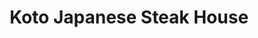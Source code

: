 ---
layout: place
title: "Koto Japanese Steak House"
permalink: /florida/tampa/koto-japanese-steak-house.html
stateAbbr: FL
stateName: Florida
cityName: Tampa
place_id: ChIJo-6FVmTDwogRzG0bqGGIbrQ
photos:
  - name: >-
      places/ChIJo-6FVmTDwogRzG0bqGGIbrQ/photos/AUy1YQ3a1dsdwJBA9S2RTNQTVNOgI0qqiFXouPBbis_sbI-GJDsM9pPiRPMjRYbadSLbxFKdUYztfhaIhDwPCLQ-GBqWtt-Pn9MDqghQSDKj_MMi3yDVsbvS4hPht_QH55JtjQFyfHx8pHvDpCIc8Vhxj1GAR9nD0Tiv-BZzsn392I4FD6tFY3VCCncfY6gRywYSlsXOz8DaLcOwk7KhX19ULY4G2t-753X9EKePgsw1CYdeXSahZjDujSBHIXklZVoR9qWlZ4vfhzP5IooPjOO6yhhG9NK7mC33Mu6nUFaYWX4dDOlCLJCcuzUF1AegI6X6ANO7UNYK2sb1GvzvS-M9wWtGeMgzj3LI_zVkPk--ICkC8r9EJc23RmKOXpHSH2NZrUkfIQ-dHeFFJgfXNij2Wyyk6oKzTrXXf4EIZDsF9fMvujls
    widthPx: 3024
    heightPx: 4032
    authorAttributions:
      - displayName: Manuel August
        uri: https://maps.google.com/maps/contrib/115198643476092551159
        photoUri: >-
          https://lh3.googleusercontent.com/a-/ALV-UjVCMmr24cmvI9_S-LFcna5qBr_gaPb6eNtPP8mU5bP-VFND5ysMGQ=s100-p-k-no-mo
    flagContentUri: >-
      https://www.google.com/local/imagery/report/?cb_client=maps_api_places.places_api&image_key=!1e10!2sCIHM0ogKEICAgID47IPaxAE&hl=en-US
    googleMapsUri: >-
      https://www.google.com/maps/place//data=!3m4!1e2!3m2!1sCIHM0ogKEICAgID47IPaxAE!2e10!4m2!3m1!1s0x88c2c3645685eea3:0xb46e8861a81b6dcc
  - name: >-
      places/ChIJo-6FVmTDwogRzG0bqGGIbrQ/photos/AUy1YQ3dMSlzr5IoP3n3hyftuJU1wj4_9VRh2MBcGR4knb6lhmfiqpn0efm72ofsaM2rqb1X0G4XeD_vrXJqqmJTuJS8gn6ezC_On35QLNzVe3YDsrlv2nOboS_5LeiwhkB3_Ts5YFiJtIbGo-BYszJcUJjfADDh_DtNcuccYucrCadEh68HTrhjCpc8j8-XxeKGBr8ot_NNI8gd4YcAKAw41HH_uduR_BkdWL4Dduma010hDxayTbHnoPQNYMAFu71alM32imXPRALJjEczIoMAPvweajxysTa-e-jzYBGT3r4FFnQWDVXfkKLbjY_KZkRRQTGXtRh3RD5GXJaFm2UKLDITkcu99QTC96NqYvnW7cZVPGgXKqB-Py84Ahf8xJt5tzhnTvEmD2nwq66MmHFFZlfYNIDTlu73igFMaCyFo_CaZKrQ6oEWG_ulj2jDMDNZ
    widthPx: 4032
    heightPx: 2268
    authorAttributions:
      - displayName: Cinzia Ianniciello Anderson
        uri: https://maps.google.com/maps/contrib/103439389588330405214
        photoUri: >-
          https://lh3.googleusercontent.com/a/ACg8ocL23VWoj6TX2FrFy_LvBAjBrezyv9MQsT6BGsCyeWguHYYxS80i=s100-p-k-no-mo
    flagContentUri: >-
      https://www.google.com/local/imagery/report/?cb_client=maps_api_places.places_api&image_key=!1e10!2sCIABIhADyc5Uqx5EBWfOPzoADXo7&hl=en-US
    googleMapsUri: >-
      https://www.google.com/maps/place//data=!3m4!1e2!3m2!1sCIABIhADyc5Uqx5EBWfOPzoADXo7!2e10!4m2!3m1!1s0x88c2c3645685eea3:0xb46e8861a81b6dcc
  - name: >-
      places/ChIJo-6FVmTDwogRzG0bqGGIbrQ/photos/AUy1YQ0R6gPYuEPmLd8M3DiP1dzioYx_GCWOdy3CAr7TpBlOhzoLnaSkug2RcSY1-koXtUOnT8HsoWgk0WSwW267syIoifoiMZXP0w3c9CYikUSGom5xV-Jm-2wT8DYsx0WL7hlXKuo3DOnj6VPmE7EhKkrTfCARiSrbOmtArU0CF6xmNAcJD2r_q_G5hunFWS_6gAfY6FW2McrGLvNKwwEYYZe8dPxLTTCZWKbWGCDCbdFcSN082m2W9IlT9KOrznNokbTGKeyEA9AuEcsJ_eQTNgd8fhweAKC26-1F4atbDMSh3cRzllHwmlB9EIUGw0N1MX7AFY4efyR_e_tOq6E-03HoPE5-4pB4EG91lnbG_KAZSdA1V9yTMcqzvT5G2Be9xhl5k8iqqmCkkfH854TMM8YcrTmgrz5Cqje8-wJTp_A6F5Cb
    widthPx: 2180
    heightPx: 1634
    authorAttributions:
      - displayName: Nicole P
        uri: https://maps.google.com/maps/contrib/114599313825609954079
        photoUri: >-
          https://lh3.googleusercontent.com/a/ACg8ocLIasZ2dt1mT9il4hyoUrB66siAnJjK1T3rEncG25yS0N3fFA=s100-p-k-no-mo
    flagContentUri: >-
      https://www.google.com/local/imagery/report/?cb_client=maps_api_places.places_api&image_key=!1e10!2sCIHM0ogKEICAgICehozhjgE&hl=en-US
    googleMapsUri: >-
      https://www.google.com/maps/place//data=!3m4!1e2!3m2!1sCIHM0ogKEICAgICehozhjgE!2e10!4m2!3m1!1s0x88c2c3645685eea3:0xb46e8861a81b6dcc
  - name: >-
      places/ChIJo-6FVmTDwogRzG0bqGGIbrQ/photos/AUy1YQ0uHT_AGmc-CY5cHlVcP_sZzDVsQ-U4oC6H7i-9yZXupuFKoOOd0n_bwxa8DKj8ygE6q9xNbwI_LcM9YTH0ll0m679xPlBhiBhV9MJpzdxJL-XKD0qhH_MlDcw2Zobts6mDhKZBJaDUklrJGniK1HRhgzXSEqkujLSsOU4IcBed9R7VVQ09UfU6uVlrCypEKI9TfyXUlD1blXIniwDU7frFy2UEMVypzv_oLL0Ymv4HJdAFju9-qcvJJPGQb1EAmjT8fgqFVmLo7i2QHzAsBhRbmmS3eMepoyEq9xcluqOpVeVS28u4bjMlO9EoCx2NIxMdoRUGZA6RLWl0-cmiVi9Lo9ejEoiXgyrA60V0qWEYKEjqcbUqS95Dq0Ktf3fDhOjsOaEf2PPN-8gs0apKFU0nx2yQvJtfsZ1qLC2qAVWLMA
    widthPx: 3024
    heightPx: 4032
    authorAttributions:
      - displayName: Ramón Vázquez
        uri: https://maps.google.com/maps/contrib/117623124665365438372
        photoUri: >-
          https://lh3.googleusercontent.com/a-/ALV-UjVIE1ptTch1Jvd4VScVqJT_SLT2ULcDoCJDXnmSAujMZIugY9KLWg=s100-p-k-no-mo
    flagContentUri: >-
      https://www.google.com/local/imagery/report/?cb_client=maps_api_places.places_api&image_key=!1e10!2sCIHM0ogKEICAgIDX5oreBw&hl=en-US
    googleMapsUri: >-
      https://www.google.com/maps/place//data=!3m4!1e2!3m2!1sCIHM0ogKEICAgIDX5oreBw!2e10!4m2!3m1!1s0x88c2c3645685eea3:0xb46e8861a81b6dcc
  - name: >-
      places/ChIJo-6FVmTDwogRzG0bqGGIbrQ/photos/AUy1YQ0wYE36Zg-D23ptVO7FfGz1v7dOSv1Y3x8nAtwM0A1iY2J1XjwFZHEV72QBe544DWj5XDbBo9M3m9Lf_eUzf1OyBDEJJ4QfOcXWqAkUr0H4W4nQcNheqBYK3bvanMZJgvIalpxUm5iaLWove7UBNID0ZjhitdERneHYGypOZ9qLlDlATuecOphlzGbc3LU5PG8mwXnUCoRGEbGY-vpueQTjmiEaHpnLviB3BSYnh3gq7WvmCjhkLo747xIeoUWH017MPSAFalXFnMFdXUZ5zEL6YBxs4KIgcxqhnpuipIzjd83_XekqZ_EYLqRzRNKpB2YJzwvyG3ReD6jXi3nfeVagDRm651EbwWrsmucWGH6Mx-csi2zV36asufW9eGjjPsw1U7ikpYgXjpaL_RsMq7gbcfz1Twby0T0QtueEdE9zV9_S
    widthPx: 3072
    heightPx: 4080
    authorAttributions:
      - displayName: Glenda Stuart Maya
        uri: https://maps.google.com/maps/contrib/115706704141007920904
        photoUri: >-
          https://lh3.googleusercontent.com/a/ACg8ocLvTs0Pe8yW_znWITcdJ_afSwZpOP7-uCYVyvs67p-uHrmw8Q=s100-p-k-no-mo
    flagContentUri: >-
      https://www.google.com/local/imagery/report/?cb_client=maps_api_places.places_api&image_key=!1e10!2sCIHM0ogKEICAgICHzNuluQE&hl=en-US
    googleMapsUri: >-
      https://www.google.com/maps/place//data=!3m4!1e2!3m2!1sCIHM0ogKEICAgICHzNuluQE!2e10!4m2!3m1!1s0x88c2c3645685eea3:0xb46e8861a81b6dcc
  - name: >-
      places/ChIJo-6FVmTDwogRzG0bqGGIbrQ/photos/AUy1YQ2m5ytiRBN4hQdqtbCu1yndxS9zJaCBBZXcgCkxKfBtcJhpPDoQSnJAPIunUOIcb3Y39LrjVJVbQ7Dyz-c1caA50f0ooS8XY4eCqad9nkR0iH5_PC6O8Fyk74VOvo5uK9ve3moQfWXUFFJEDcBTK2mcKjfmjlFEylnnN4V1o-4bmFANaWKNz3XXfUQpGJsBM6Yt_A2p8Eo5uCWLAG1zTn-FviEsCMc8MRyEdbFegJLjXAj_InNWZMlOqKCp4caXDDvIOKqPVQcRmqREjJDxSHbYD_-8R76qxVh893LfcMs1oxbXZ665DlF5rYzeKIMvXxPIF7yZ-IUm9bYstDqHokigpHF-H8_YPQhypnEnWaNMZs5CZN8QDlKdWu8b5o5GgiKJXKrIzIEMlixIRh4v30lCRNNPLP54QoNm9AP-OalOwFSW
    widthPx: 4624
    heightPx: 3468
    authorAttributions:
      - displayName: Melissa Brittain Wood
        uri: https://maps.google.com/maps/contrib/103259681981191475090
        photoUri: >-
          https://lh3.googleusercontent.com/a-/ALV-UjUoMVIo48EbQdXcB7700x4VhV5x-j5Hv9vWOPgfmHaUAdgcjQNv=s100-p-k-no-mo
    flagContentUri: >-
      https://www.google.com/local/imagery/report/?cb_client=maps_api_places.places_api&image_key=!1e10!2sCIHM0ogKEICAgICZ9-j7wwE&hl=en-US
    googleMapsUri: >-
      https://www.google.com/maps/place//data=!3m4!1e2!3m2!1sCIHM0ogKEICAgICZ9-j7wwE!2e10!4m2!3m1!1s0x88c2c3645685eea3:0xb46e8861a81b6dcc
  - name: >-
      places/ChIJo-6FVmTDwogRzG0bqGGIbrQ/photos/AUy1YQ1wIWo60-bHt7ldEgrvH92BcO4XQ_dj2WOzNpkffNX4aSUMyfl0RBuhsPM1wxiq5_pYAXyuDEdA7Sjq1npiWDi7RNRgg58oGraeTbV8wnnmLeiFvjbr06lmHrALHaGz4eDO4VrJrR8hj9bwX7uqZ809S1Nz69MLnF1zL_xA7aIURJeKdSDrP_GJZ0gNs3_R_gNyGS8tJxKStOnT1b0jFM1eslBB72jwqNUkSAxXBtsrRS53pi9fFXnVFWku39GcXQTWthM2iQ4Di6meh26ZIk079mIHI7gGyXasmcYEVVsDz1FU3yzdt15zjt_phrujqS7lnFsXUVTzTSvh3d-ApThhvm-mEHUJopn4djSudH9NnANklN0nP6Ady-b1A-eJliK9WYiSR9rOad5KIudGaDm9xZV4w9iBQsjJ2ALIph4KcA
    widthPx: 3600
    heightPx: 4800
    authorAttributions:
      - displayName: Joseph Curcio
        uri: https://maps.google.com/maps/contrib/111080083902976370785
        photoUri: >-
          https://lh3.googleusercontent.com/a/ACg8ocIwnsVdu-OpbARET_QZLZ8MB_r-21D-lkTiRSEklaXWGJMZ1w=s100-p-k-no-mo
    flagContentUri: >-
      https://www.google.com/local/imagery/report/?cb_client=maps_api_places.places_api&image_key=!1e10!2sCIHM0ogKEICAgMCg7ZmvYQ&hl=en-US
    googleMapsUri: >-
      https://www.google.com/maps/place//data=!3m4!1e2!3m2!1sCIHM0ogKEICAgMCg7ZmvYQ!2e10!4m2!3m1!1s0x88c2c3645685eea3:0xb46e8861a81b6dcc
  - name: >-
      places/ChIJo-6FVmTDwogRzG0bqGGIbrQ/photos/AUy1YQ0xfXx9VD20NVqZKVHcy8TreImnm9i2X4Kp6hm5XuG_79PidCLb-N5yZe06u2R-lESpVJeC1u5Vlc4n7ddA1luwQ4jD0zccp5N35Aa-Mm23e4yqi8yEo11_YvfiocyzACgyyNgOzBef5L6lMtZbrmvZ_lIroCtvLuAsVEe790uOvlR27YPxP0U4JZnI5N0m9yYmGRAf3WJiHqo55wI3rhftOGWJNR9665NBzWpXcdnqDSRfm8jx4R9b7B6OKC1_1GJgv1XeqTmTPm0VlXhOMUOeNltG-uZI4DRLJdvhlwGhOUvO7NiRY6VHhQKAPD_ZZMjgQlJcz5OTUNC3lApr93xXYTTz8U9nnVgENqdT_YtNMEg3TCnf4BVosk6qA8-8m0h0fkASkq-rIF9i1AZEYiL4SdAo9pemf1RwZpW16QtXSwU
    widthPx: 4000
    heightPx: 3000
    authorAttributions:
      - displayName: Victoria Dunn
        uri: https://maps.google.com/maps/contrib/110950469605622045638
        photoUri: >-
          https://lh3.googleusercontent.com/a-/ALV-UjVl7T-0FF7FYOH4G17okTcv7d2dD2R6wSXOjVei84fvJjxyh7ao=s100-p-k-no-mo
    flagContentUri: >-
      https://www.google.com/local/imagery/report/?cb_client=maps_api_places.places_api&image_key=!1e10!2sCIHM0ogKEICAgICb9pK-5AE&hl=en-US
    googleMapsUri: >-
      https://www.google.com/maps/place//data=!3m4!1e2!3m2!1sCIHM0ogKEICAgICb9pK-5AE!2e10!4m2!3m1!1s0x88c2c3645685eea3:0xb46e8861a81b6dcc
  - name: >-
      places/ChIJo-6FVmTDwogRzG0bqGGIbrQ/photos/AUy1YQ2XYEPnMEp_cyf9H3Mgp1Q10uH1p6NWMDVys1hXX0ZN5F7wJku7Ekoi7pNRfbarGL6KM-REKVXNtEceyGe4TgTfShLsGZRB1-N4PdZ8ftRbIFRyBZdFpH9iT2eNbElazLBcEKd-kmlocQxo_jYD8iBISrMAUD5UvIS_qZbDJ3FPOJes_cbjwmy-KOcH80zRDL_LU00w4uCoeojVRTAmhcbi0AedWEU4Pk3dfwyhHtMQNvKkbvdakyKr2NkywKAZon9iR1hHvUmqAIwABB0CqtoBIVextyM5o5jnVB52pZ2mwqkS7DgWcT2ANhikxjksejcfSUUxxdhLG4GgaHZiBYQg_d54HkEoJ7dGf6NFoxOOIZiPR5fhNDopEPC1-Dy6kheU3kw7aEp_uI3zpz2XZwQ_oiVYsJdERNeuUFqcXs6dKQ
    widthPx: 4032
    heightPx: 3024
    authorAttributions:
      - displayName: James Faurote
        uri: https://maps.google.com/maps/contrib/109677812634160210064
        photoUri: >-
          https://lh3.googleusercontent.com/a-/ALV-UjVyHh0ZEXeCrQbLbJtek9iMD5_ywFqXmOzRWxCElHu72Wwz6IQsRg=s100-p-k-no-mo
    flagContentUri: >-
      https://www.google.com/local/imagery/report/?cb_client=maps_api_places.places_api&image_key=!1e10!2sCIHM0ogKEICAgICcjOeLdw&hl=en-US
    googleMapsUri: >-
      https://www.google.com/maps/place//data=!3m4!1e2!3m2!1sCIHM0ogKEICAgICcjOeLdw!2e10!4m2!3m1!1s0x88c2c3645685eea3:0xb46e8861a81b6dcc
  - name: >-
      places/ChIJo-6FVmTDwogRzG0bqGGIbrQ/photos/AUy1YQ3_UinG90KNxXqAibT0fjb0Ft6sx8JZbuHHIp3dt6-CvAcu4OK9QsfiacCkJFw_Gz_DZyWEncqA6kVmT_vmT5sTRhPYf50Cg1oH8ME9rycHL6zRwX4_6P_XE-g8T81vxnQS0NqZS6hHkfuOiCxm2JXNsdtMBKx7RaQSc4C4dsyuhqFZVphdm7whXzxoS6OPfZ-M41MCKWJ-_GxOWndRdQcCffDczo73_JcYBtdeXJaofQoWHNdl176mduRquhleLuuswX8JzTxa_PdMiU_vNDVr9joBP1KTT7ohVstTN2fFPIoiecldlNsl2rPBR0z0m7KEsol6BhWTbUHoFa7m2s03wZvTQh1_0Sxskxe6qpHicxuzmcXzeQwNSwxt3heDaDguRr9JAd2KW3moPAxKQ_hgGgl-rYwyzhjKIeUq7DPM6v6E
    widthPx: 3024
    heightPx: 4032
    authorAttributions:
      - displayName: Ramón Vázquez
        uri: https://maps.google.com/maps/contrib/117623124665365438372
        photoUri: >-
          https://lh3.googleusercontent.com/a-/ALV-UjVIE1ptTch1Jvd4VScVqJT_SLT2ULcDoCJDXnmSAujMZIugY9KLWg=s100-p-k-no-mo
    flagContentUri: >-
      https://www.google.com/local/imagery/report/?cb_client=maps_api_places.places_api&image_key=!1e10!2sCIHM0ogKEICAgIDX5orehwE&hl=en-US
    googleMapsUri: >-
      https://www.google.com/maps/place//data=!3m4!1e2!3m2!1sCIHM0ogKEICAgIDX5orehwE!2e10!4m2!3m1!1s0x88c2c3645685eea3:0xb46e8861a81b6dcc
address: '533 S Howard Ave #4, Tampa, FL 33606, USA'
street: '533 S Howard Ave #4'
city: Tampa
state: FL
zip: '33606'
country: USA
neighborhood: Hyde Park
latitude: '27.939234'
longitude: '-82.483342'
accessibility_options:
  wheelchairAccessibleParking: true
  wheelchairAccessibleEntrance: true
  wheelchairAccessibleRestroom: true
  wheelchairAccessibleSeating: true
business_status: OPERATIONAL
name: Koto Japanese Steak House
google_maps_links:
  directionsUri: >-
    https://www.google.com/maps/dir//''/data=!4m7!4m6!1m1!4e2!1m2!1m1!1s0x88c2c3645685eea3:0xb46e8861a81b6dcc!3e0
  placeUri: https://maps.google.com/?cid=13001479127278775756
  writeAReviewUri: >-
    https://www.google.com/maps/place//data=!4m3!3m2!1s0x88c2c3645685eea3:0xb46e8861a81b6dcc!12e1
  reviewsUri: >-
    https://www.google.com/maps/place//data=!4m4!3m3!1s0x88c2c3645685eea3:0xb46e8861a81b6dcc!9m1!1b1
  photosUri: >-
    https://www.google.com/maps/place//data=!4m3!3m2!1s0x88c2c3645685eea3:0xb46e8861a81b6dcc!10e5
primary_type: Restaurant
opening_hours:
  regular: null
  current: null
secondary_opening_hours:
  regular:
    weekdayDescriptions: null
    type: null
  current:
    weekdayDescriptions: null
    type: null
phone: null
price_level: null
price_range: null
rating: null
rating_count: 0
website: null
description: null
reviews: null
parking_options: null
payment_options: null
allow_dogs: null
curbside_pickup: null
delivery: null
dine_in: null
good_for_children: null
good_for_groups: null
good_for_sports: null
live_music: null
menu_for_children: null
outdoor_seating: null
reservable: null
restroom: null
serves_beer: null
serves_breakfast: null
serves_brunch: null
serves_cocktails: null
serves_coffee: null
serves_dinner: null
serves_dessert: null
serves_lunch: null
serves_vegetarian_food: null
serves_wine: null
takeout: null
slug: Koto-Japanese-Steak-House

---